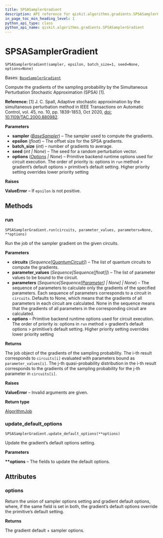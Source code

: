 ```yaml
---
title: SPSASamplerGradient
description: API reference for qiskit.algorithms.gradients.SPSASamplerGradient
in_page_toc_min_heading_level: 1
python_api_type: class
python_api_name: qiskit.algorithms.gradients.SPSASamplerGradient
---
```


# SPSASamplerGradient

<span id="qiskit.algorithms.gradients.SPSASamplerGradient" />

`SPSASamplerGradient(sampler, epsilon, batch_size=1, seed=None, options=None)`

Bases: [`BaseSamplerGradient`](qiskit.algorithms.gradients.BaseSamplerGradient "qiskit.algorithms.gradients.base_sampler_gradient.BaseSamplerGradient")

Compute the gradients of the sampling probability by the Simultaneous Perturbation Stochastic Approximation (SPSA) \[1].

**Reference:** \[1] J. C. Spall, Adaptive stochastic approximation by the simultaneous perturbation method in IEEE Transactions on Automatic Control, vol. 45, no. 10, pp. 1839-1853, Oct 2020, [doi: 10.1109/TAC.2000.880982](https://ieeexplore.ieee.org/document/880982).

**Parameters**

*   **sampler** ([*BaseSampler*](qiskit.primitives.BaseSampler "qiskit.primitives.BaseSampler")) – The sampler used to compute the gradients.
*   **epsilon** (*float*) – The offset size for the SPSA gradients.
*   **batch\_size** (*int*) – number of gradients to average.
*   **seed** (*int | None*) – The seed for a random perturbation vector.
*   **options** ([*Options*](qiskit.providers.Options "qiskit.providers.Options") *| None*) – Primitive backend runtime options used for circuit execution. The order of priority is: options in `run` method > gradient’s default options > primitive’s default setting. Higher priority setting overrides lower priority setting

**Raises**

**ValueError** – If `epsilon` is not positive.

## Methods

<span id="qiskit-algorithms-gradients-spsasamplergradient-run" />

### run

<span id="qiskit.algorithms.gradients.SPSASamplerGradient.run" />

`SPSASamplerGradient.run(circuits, parameter_values, parameters=None, **options)`

Run the job of the sampler gradient on the given circuits.

**Parameters**

*   **circuits** (*Sequence\[*[*QuantumCircuit*](qiskit.circuit.QuantumCircuit "qiskit.circuit.QuantumCircuit")*]*) – The list of quantum circuits to compute the gradients.
*   **parameter\_values** (*Sequence\[Sequence\[float]]*) – The list of parameter values to be bound to the circuit.
*   **parameters** (*Sequence\[Sequence\[*[*Parameter*](qiskit.circuit.Parameter "qiskit.circuit.Parameter")*] | None] | None*) – The sequence of parameters to calculate only the gradients of the specified parameters. Each sequence of parameters corresponds to a circuit in `circuits`. Defaults to None, which means that the gradients of all parameters in each circuit are calculated. None in the sequence means that the gradients of all parameters in the corresponding circuit are calculated.
*   **options** – Primitive backend runtime options used for circuit execution. The order of priority is: options in `run` method > gradient’s default options > primitive’s default setting. Higher priority setting overrides lower priority setting

**Returns**

The job object of the gradients of the sampling probability. The i-th result corresponds to `circuits[i]` evaluated with parameters bound as `parameter_values[i]`. The j-th quasi-probability distribution in the i-th result corresponds to the gradients of the sampling probability for the j-th parameter in `circuits[i]`.

**Raises**

**ValueError** – Invalid arguments are given.

**Return type**

[AlgorithmJob](qiskit.algorithms.AlgorithmJob "qiskit.algorithms.AlgorithmJob")

<span id="qiskit-algorithms-gradients-spsasamplergradient-update-default-options" />

### update\_default\_options

<span id="qiskit.algorithms.gradients.SPSASamplerGradient.update_default_options" />

`SPSASamplerGradient.update_default_options(**options)`

Update the gradient’s default options setting.

**Parameters**

**\*\*options** – The fields to update the default options.

## Attributes

<span id="qiskit.algorithms.gradients.SPSASamplerGradient.options" />

### options

Return the union of sampler options setting and gradient default options, where, if the same field is set in both, the gradient’s default options override the primitive’s default setting.

**Returns**

The gradient default + sampler options.

